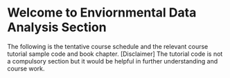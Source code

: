 # Welcome to Enviornmental Data Analysis Section

The following is the tentative course schedule and the relevant course tutorial sample code and book chapter. [Disclaimer] The tutorial code is not a compulsory section but it would be helpful in further understanding and course work. 
